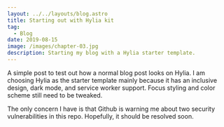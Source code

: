 ```yaml
---
layout: ../../layouts/blog.astro
title: Starting out with Hylia kit
tag:
  - Blog
date: 2019-08-15
image: /images/chapter-03.jpg
description: Starting my blog with a Hylia starter template.
---
```

A simple post to test out how a normal blog post looks on Hylia.
I am choosing Hylia as the starter template mainly because it has an inclusive design, dark mode, and service worker support. Focus styling and color scheme still need to be tweaked.

The only concern I have is that Github is warning me about two security vulnerabilities in this repo. Hopefully, it should be resolved soon.